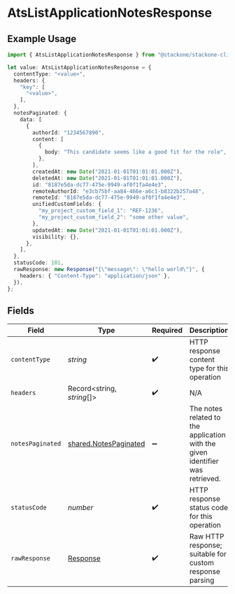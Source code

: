# AtsListApplicationNotesResponse

## Example Usage

```typescript
import { AtsListApplicationNotesResponse } from "@stackone/stackone-client-ts/sdk/models/operations";

let value: AtsListApplicationNotesResponse = {
  contentType: "<value>",
  headers: {
    "key": [
      "<value>",
    ],
  },
  notesPaginated: {
    data: [
      {
        authorId: "1234567890",
        content: [
          {
            body: "This candidate seems like a good fit for the role",
          },
        ],
        createdAt: new Date("2021-01-01T01:01:01.000Z"),
        deletedAt: new Date("2021-01-01T01:01:01.000Z"),
        id: "8187e5da-dc77-475e-9949-af0f1fa4e4e3",
        remoteAuthorId: "e3cb75bf-aa84-466e-a6c1-b8322b257a48",
        remoteId: "8187e5da-dc77-475e-9949-af0f1fa4e4e3",
        unifiedCustomFields: {
          "my_project_custom_field_1": "REF-1236",
          "my_project_custom_field_2": "some other value",
        },
        updatedAt: new Date("2021-01-01T01:01:01.000Z"),
        visibility: {},
      },
    ],
  },
  statusCode: 101,
  rawResponse: new Response("{\"message\": \"hello world\"}", {
    headers: { "Content-Type": "application/json" },
  }),
};
```

## Fields

| Field                                                                         | Type                                                                          | Required                                                                      | Description                                                                   |
| ----------------------------------------------------------------------------- | ----------------------------------------------------------------------------- | ----------------------------------------------------------------------------- | ----------------------------------------------------------------------------- |
| `contentType`                                                                 | *string*                                                                      | :heavy_check_mark:                                                            | HTTP response content type for this operation                                 |
| `headers`                                                                     | Record<string, *string*[]>                                                    | :heavy_check_mark:                                                            | N/A                                                                           |
| `notesPaginated`                                                              | [shared.NotesPaginated](../../../sdk/models/shared/notespaginated.md)         | :heavy_minus_sign:                                                            | The notes related to the application with the given identifier was retrieved. |
| `statusCode`                                                                  | *number*                                                                      | :heavy_check_mark:                                                            | HTTP response status code for this operation                                  |
| `rawResponse`                                                                 | [Response](https://developer.mozilla.org/en-US/docs/Web/API/Response)         | :heavy_check_mark:                                                            | Raw HTTP response; suitable for custom response parsing                       |